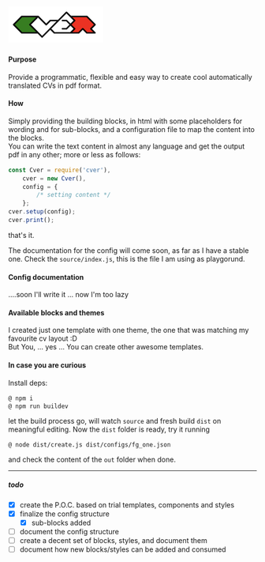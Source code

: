 ![cver logo](https://raw.githubusercontent.com/fedeghe/cver/master/source/cvermini.png)  
---
#### Purpose

Provide a programmatic, flexible and easy way to create cool automatically translated CVs in pdf format.

#### How
Simply providing the building blocks, in html with some placeholders for wording and for sub-blocks, and a configuration file to map the content into the blocks.  
You can write the text content in almost any language and get the output pdf in any other; more or less as follows:
``` js
const Cver = require('cver'),
    cver = new Cver(),
    config = {
        /* setting content */
    };
cver.setup(config);
cver.print();
```
that's it.

The documentation for the config will come soon, as far as I have a stable one. Check the `source/index.js`, this is the file I am using as playgorund.

#### Config documentation

....soon I'll write it ... now I'm too lazy

#### Available blocks and themes
I created just one template with one theme, the one that was matching my favourite cv layout :D  
But You, ... yes ... You can create other awesome templates.

#### In case you are curious
Install deps:  

    @ npm i
    @ npm run buildev

let the build process go, will watch `source` and fresh build `dist` on meaningful editing. Now the `dist` folder is ready, try it running

    @ node dist/create.js dist/configs/fg_one.json
 
and check the content of the `out` folder when done.

---

##### todo
- [x] create the P.O.C. based on trial templates, components and styles
- [x] finalize the config structure
    - [x] sub-blocks added
- [ ] document the config structure
- [ ] create a decent set of blocks, styles, and document them
- [ ] document how new blocks/styles can be added and consumed
